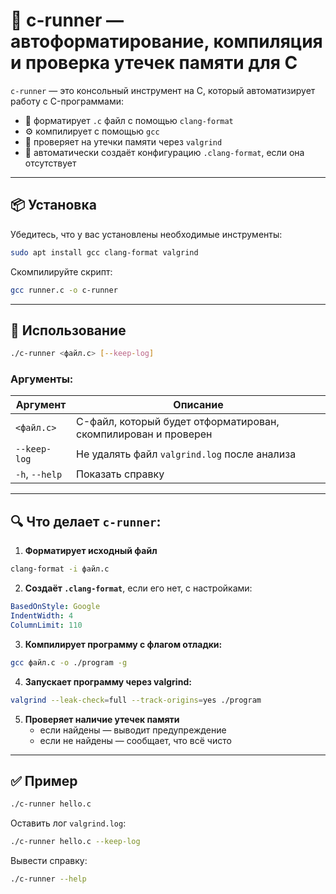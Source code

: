 # 🧠 c-runner — автоформатирование, компиляция и проверка утечек памяти для C

`c-runner` — это консольный инструмент на C, который автоматизирует работу с C-программами:

- 🔧 форматирует `.c` файл с помощью `clang-format`
- ⚙️ компилирует с помощью `gcc`
- 🧪 проверяет на утечки памяти через `valgrind`
- 📁 автоматически создаёт конфигурацию `.clang-format`, если она отсутствует

---

## 📦 Установка

Убедитесь, что у вас установлены необходимые инструменты:

```bash
sudo apt install gcc clang-format valgrind
```

Скомпилируйте скрипт:

```bash
gcc runner.c -o c-runner
```

---

## 🚀 Использование

```bash
./c-runner <файл.c> [--keep-log]
```

### Аргументы:

| Аргумент       | Описание                                                          |
|----------------|-------------------------------------------------------------------|
| `<файл.c>`     | C-файл, который будет отформатирован, скомпилирован и проверен   |
| `--keep-log`   | Не удалять файл `valgrind.log` после анализа                     |
| `-h`, `--help` | Показать справку                                                 |

---

## 🔍 Что делает `c-runner`:

1. **Форматирует исходный файл**

```bash
clang-format -i файл.c
```

2. **Создаёт `.clang-format`**, если его нет, с настройками:

```yaml
BasedOnStyle: Google
IndentWidth: 4
ColumnLimit: 110
```

3. **Компилирует программу с флагом отладки:**

```bash
gcc файл.c -o ./program -g
```

4. **Запускает программу через valgrind:**

```bash
valgrind --leak-check=full --track-origins=yes ./program
```

5. **Проверяет наличие утечек памяти**  
   - если найдены — выводит предупреждение  
   - если не найдены — сообщает, что всё чисто

---

## ✅ Пример

```bash
./c-runner hello.c
```

Оставить лог `valgrind.log`:

```bash
./c-runner hello.c --keep-log
```

Вывести справку:

```bash
./c-runner --help
```